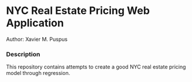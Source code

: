 # NYC Real Estate Pricing Web Application
Author: Xavier M. Puspus


### Description
This repository contains attempts to create a good NYC real estate pricing model through regression.

